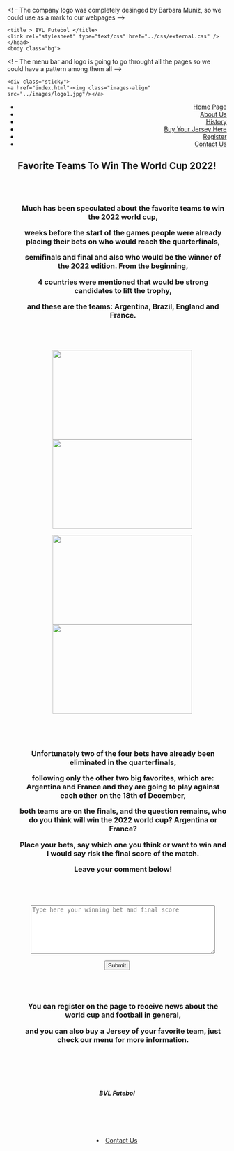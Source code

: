 <!DOCTYPE html>
<html>
<head>

<! – The company logo was completely desinged by Barbara Muniz, so we could use as a mark to our webpages –>

	<title > BVL Futebol </title>
	<link rel="stylesheet" type="text/css" href="../css/external.css" />
	</head>
	<body class="bg">      

<! – The menu bar and logo is going to go throught all the pages so we could have a pattern among them all –>

	<div class="sticky"> 
	<a href="index.html"><img class="images-align" src="../images/logo1.jpg"/></a>
  <nav>
      <ul align="right">
        <li><a href="../pages/index.html">Home Page</a></li>
        <li><a href="../pages/pag2.html">About Us</a></li>
		<li><a href="../pages/pag3.html">History</a></li>
        <li><a href="../pages/pag4.html">Buy Your Jersey Here</a></li>
        <li><a href="../pages/pag5.html">Register</a></li>
		<li><a href="../pages/pag6.html">Contact Us</a></li>
      </ul>
    </nav>

</div>
 
 <main>
 <h2 align="center"> Favorite Teams To Win The World Cup 2022! </h2>
 <br>
</br>
 <h3 align="center"><ul> Much has been speculated about the favorite teams to win the 2022 world cup, </ul>
<ul> weeks before the start of the games people were already placing their bets on who would reach the quarterfinals, </ul>
 <ul>semifinals and final and also who would be the winner of the 2022 edition. From the beginning, </ul>
 <ul>4 countries were mentioned that would be strong candidates to lift the trophy, </ul>
 <ul>and these are the teams: Argentina, Brazil, England and France.</ul></h3>
 <br>
</br>
 
 <div class="images-align"> <h5 align="center">
 <ul><a href="https://en.wikipedia.org/wiki/Argentina_national_football_team"><img src="../images/argentinaflag.jpg" width="320" height="205"/></a> <a href="https://en.wikipedia.org/wiki/Brazil_national_football_team"><img src="../images/brazilflag.jpg" width="320" height="205"/></a></ul>
 <ul><a href="https://en.wikipedia.org/wiki/Football_in_England"><img src="../images/englandflag.jpg"width="320" height="205"/></a> <a href="https://en.wikipedia.org/wiki/France_Football"><img src="../images/franceflag.jpg"width="320" height="205"/></a></ul>
</div> </h5>

<br>
</br>
 

<h3 align="center"><ul> Unfortunately two of the four bets have already been eliminated in the quarterfinals, </ul>
<ul>following only the other two big favorites, which are: Argentina and France and they are going to play against each other on the 18th of December,</ul> 
<ul>both teams are on the finals, and the question remains, who do you think will win the 2022 world cup? Argentina or France? </ul>
<ul>Place your bets, say which one you think or want to win and I would say risk the final score of the match.</ul>
<ul>Leave your comment below!</ul>
<br>
</br> 
<ul> <p><label for="cNome"></label></p>
	<p> <textarea name="Comments" id="Comments" size="100" maxlength="500" cols="50" rows="7" placeholder="Type here your winning bet and final score"></textarea></ul>
	
<input type="button" onclick="funcao1()" value="Submit" /> </h3>


<script>
function funcao1()
{
alert("Thank you! Your comment has been submitted successfully =)");
}
</script>
</a></p></h4>

<br>
</br>
<h3 align="center"> <ul>You can register on the page to receive news about the world cup and football in general,</ul>
<ul>and you can also buy a Jersey of your favorite team, just check our menu for more information.</ul></h3>

<br>
</br>
<br>
</br>
<h5 align="center"> BVL Futebol </h5>

<br>
</br>
</main>
 <footer>
 <br>
</br>
		<li align="center"><a href="../pages/pag6.html">Contact Us</a></li>
    </footer>

</body> 
</html>
